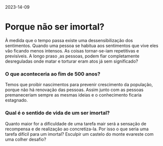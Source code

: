 2023-14-09
# Porque não ser imortal?
À medida que o tempo passa  existe uma dessensibilização dos sentimentos.
Quando uma pessoa se habitua aos sentimentos que vive eles vão ficando menos intensos.
As coisas tornar-se-iam repetitivas e previsíveis. A longo praso ,as pessoas, podem fiar completamente desreguladas onde matar e torturar eram atos já sem significado?

### O que aconteceria ao fim de 500 anos?
Temos que proibir nascimentos para prevenir crescimento da população, porque não há renovação das pessoas. Assim junto com as pessoas premaneceriam sempre as mesmas ideias e o conhecimento ficaria estagnado.


### Qual é o sentido de vida de um ser imortal?
Quanto maior for a dificuldade de uma tarefa mair será a sensação de recompensa e de realização ao concretiza-la. Por isso o
que seria uma tarefa difícil para um imortal? Esculpir um castelo do monte evareste com uma colher desafio?
